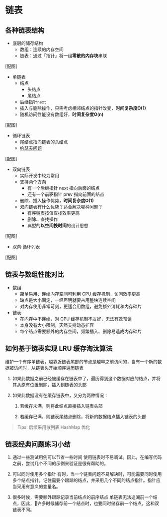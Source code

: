 # 链表

## 各种链表结构

* 底层的储存结构
    * 数组：连续的内存空间
    * 链表：通过「指针」将一组**零散的内存块**串联

[配图]

* 单链表
    * 结点
        * 头结点
        * 尾结点
    * 后继指针`next`
    * 插入与删除操作，只需考虑相邻结点的指针改变，**时间复杂度O(1)**
    * 随机访问性能没有数组好，**时间复杂度O(n)**
    

[配图]

* 循环链表
    * 尾结点指向链表的头结点
    * [约瑟夫问题](https://zh.wikipedia.org/wiki/%E7%BA%A6%E7%91%9F%E5%A4%AB%E6%96%AF%E9%97%AE%E9%A2%98)

[配图]

* 双向链表
  * 实际开发中较为常用
  * 支持两个方向
    * 有一个后继指针 next 指向后面的结点
    * 还有一个前驱指针 prev 指向前面的结点
  * 删除、插入操作优势，**时间复杂度O(1)**
  * 双向链表有什么优势？适合解决哪种问题？
    * 有序链表按值查找效率更高
    * 删除、查找操作
    * 典型的**以空间换时间**的设计思想

[配图]

* 双向·循环列表

[配图]



## 链表与数组性能对比

* 数组
  * 简单易用、连续内存空间可利用 CPU 缓存机制，访问效率更高
  * 缺点是大小固定，一经声明就要占用整块连续空间
  * 对内存使用非常苛刻，更适合用数组，避免额外消耗和内存碎片
* 链表
  * 在内存中不连续，对 CPU 缓存机制不友好，无法有效预读
  * 本身没有大小限制，天然支持动态扩容
  * 每个结点需要额外的内存空间，频繁插入、删除易造成内存碎片



## 如何基于链表实现 LRU 缓存淘汰算法

维护一个有序单链表，越靠近链表尾部的节点是越早之前访问的，当有一个新的数据被访问时，从链表头开始顺序遍历链表

1. 如果此数据之前已经被缓存在链表中了，遍历得到这个数据对应的结点，并将其从原有位置删除，插入到链表的头部

2. 如果此数据没有在缓存链表中，又分为两种情况：

   1. 若缓存未满，则将此结点直接插入链表头部

   2. 若缓存已满，则链表尾结点删除，将新的数据结点插入链表的头部

> Tips: 后续采用散列表 HashMap 优化

## 链表经典问题练习小结

1. 通过一些测试用例可以节省一些时间
使用链表时不易调试。因此，在编写代码之前，尝试几个不同的示例来验证是很有帮助的。

2. 可以同时使用多个指针
有时，当一个链表问题不易解决时，可能需要同时使用多个结点指针。记住需要个跟踪的结点，并采用几个不同的结点指针。指针应当采用有意义的变量名。

3. 很多时候，需要额外跟踪记录当前结点的前序结点
单链表无法追溯前一个结点，因此，许多时候储存前一个结点时，也要同时储存前一个结点。这和双链表不同。